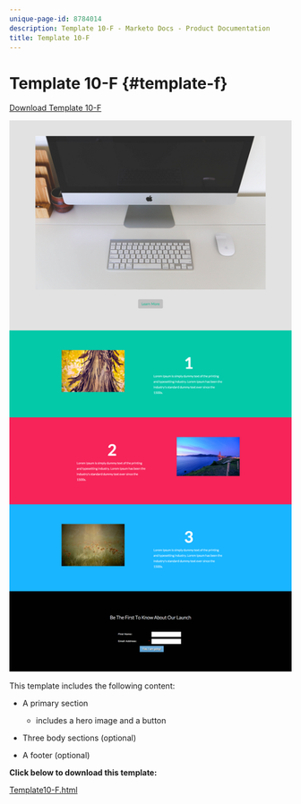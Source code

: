 ```yaml
---
unique-page-id: 8784014
description: Template 10-F - Marketo Docs - Product Documentation
title: Template 10-F
---
```


# Template 10-F {#template-f}

[Download Template 10-F](http://docs.marketo.com/download/attachments/8784014/template-10f.html?version=2&modificationdate=1438210996000&api=v2)

![](assets/image2015-7-27-11-3a14-3a42.png)

This template includes the following content:

* A primary section

    * includes a hero image and a button

* Three body sections (optional)
* A footer (optional)

**Click below to download this template:**

[Template10-F.html](http://docs.marketo.com/download/attachments/8784014/template-10f.html?version=2&modificationdate=1438210996000&api=v2)
